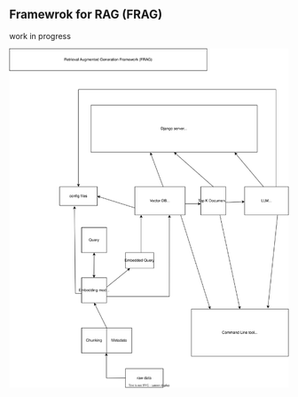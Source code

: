 ## Framewrok for RAG (FRAG)

work in progress 


![RAG Framework Diagram](docs/diagram/RAG_Framework.svg)